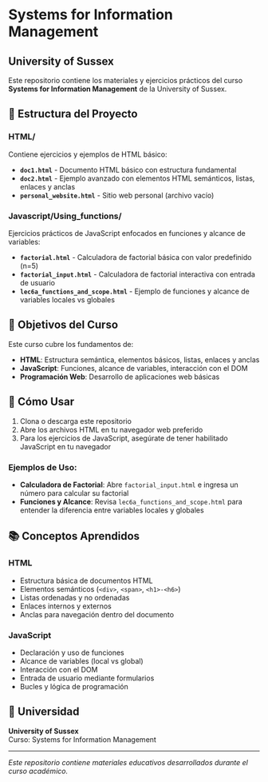 # Systems for Information Management
## University of Sussex

Este repositorio contiene los materiales y ejercicios prácticos del curso **Systems for Information Management** de la University of Sussex.

## 📁 Estructura del Proyecto

### HTML/
Contiene ejercicios y ejemplos de HTML básico:

- **`doc1.html`** - Documento HTML básico con estructura fundamental
- **`doc2.html`** - Ejemplo avanzado con elementos HTML semánticos, listas, enlaces y anclas
- **`personal_website.html`** - Sitio web personal (archivo vacío)

### Javascript/Using_functions/
Ejercicios prácticos de JavaScript enfocados en funciones y alcance de variables:

- **`factorial.html`** - Calculadora de factorial básica con valor predefinido (n=5)
- **`factorial_input.html`** - Calculadora de factorial interactiva con entrada de usuario
- **`lec6a_functions_and_scope.html`** - Ejemplo de funciones y alcance de variables locales vs globales

## 🎯 Objetivos del Curso

Este curso cubre los fundamentos de:

- **HTML**: Estructura semántica, elementos básicos, listas, enlaces y anclas
- **JavaScript**: Funciones, alcance de variables, interacción con el DOM
- **Programación Web**: Desarrollo de aplicaciones web básicas

## 🚀 Cómo Usar

1. Clona o descarga este repositorio
2. Abre los archivos HTML en tu navegador web preferido
3. Para los ejercicios de JavaScript, asegúrate de tener habilitado JavaScript en tu navegador

### Ejemplos de Uso:

- **Calculadora de Factorial**: Abre `factorial_input.html` e ingresa un número para calcular su factorial
- **Funciones y Alcance**: Revisa `lec6a_functions_and_scope.html` para entender la diferencia entre variables locales y globales

## 📚 Conceptos Aprendidos

### HTML
- Estructura básica de documentos HTML
- Elementos semánticos (`<div>`, `<span>`, `<h1>-<h6>`)
- Listas ordenadas y no ordenadas
- Enlaces internos y externos
- Anclas para navegación dentro del documento

### JavaScript
- Declaración y uso de funciones
- Alcance de variables (local vs global)
- Interacción con el DOM
- Entrada de usuario mediante formularios
- Bucles y lógica de programación

## 🏫 Universidad

**University of Sussex**  
Curso: Systems for Information Management

---

*Este repositorio contiene materiales educativos desarrollados durante el curso académico.*
